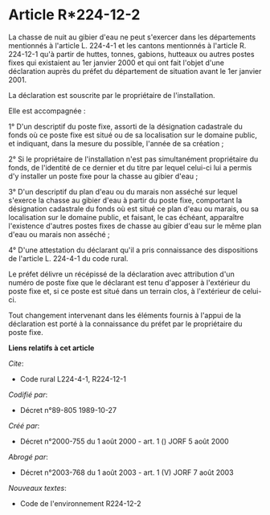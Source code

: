 # Article R*224-12-2

La chasse de nuit au gibier d'eau ne peut s'exercer dans les départements mentionnés à l'article L. 224-4-1 et les cantons
mentionnés à l'article R. 224-12-1 qu'à partir de huttes, tonnes, gabions, hutteaux ou autres postes fixes qui existaient au
1er janvier 2000 et qui ont fait l'objet d'une déclaration auprès du préfet du département de situation avant le 1er janvier
2001.

La déclaration est souscrite par le propriétaire de l'installation.

Elle est accompagnée :

1° D'un descriptif du poste fixe, assorti de la désignation cadastrale du fonds où ce poste fixe est situé ou de sa
localisation sur le domaine public, et indiquant, dans la mesure du possible, l'année de sa création ;

2° Si le propriétaire de l'installation n'est pas simultanément propriétaire du fonds, de l'identité de ce dernier et du
titre par lequel celui-ci lui a permis d'y installer un poste fixe pour la chasse au gibier d'eau ;

3° D'un descriptif du plan d'eau ou du marais non asséché sur lequel s'exerce la chasse au gibier d'eau à partir du poste
fixe, comportant la désignation cadastrale du fonds où est situé ce plan d'eau ou marais, ou sa localisation sur le domaine
public, et faisant, le cas échéant, apparaître l'existence d'autres postes fixes de chasse au gibier d'eau sur le même plan
d'eau ou marais non asséché ;

4° D'une attestation du déclarant qu'il a pris connaissance des dispositions de l'article L. 224-4-1 du code rural.

Le préfet délivre un récépissé de la déclaration avec attribution d'un numéro de poste fixe que le déclarant est tenu
d'apposer à l'extérieur du poste fixe et, si ce poste est situé dans un terrain clos, à l'extérieur de celui-ci.

Tout changement intervenant dans les éléments fournis à l'appui de la déclaration est porté à la connaissance du préfet par
le propriétaire du poste fixe.

**Liens relatifs à cet article**

_Cite_:

  - Code rural L224-4-1, R224-12-1

_Codifié par_:

  - Décret n°89-805 1989-10-27

_Créé par_:

  - Décret n°2000-755 du 1 août 2000 - art. 1 () JORF 5 août 2000

_Abrogé par_:

  - Décret n°2003-768 du 1 août 2003 - art. 1 (V) JORF 7 août 2003

_Nouveaux textes_:

  - Code de l'environnement R224-12-2
